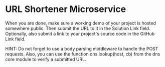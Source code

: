 # URL Shortener Microservice

When you are done, make sure a working demo of your project is hosted somewhere public. Then submit the URL to it in the Solution Link field. Optionally, also submit a link to your project's source code in the GitHub Link field.

HINT: Do not forget to use a body parsing middleware to handle the POST requests. Also, you can use the function dns.lookup(host, cb) from the dns core module to verify a submitted URL.
